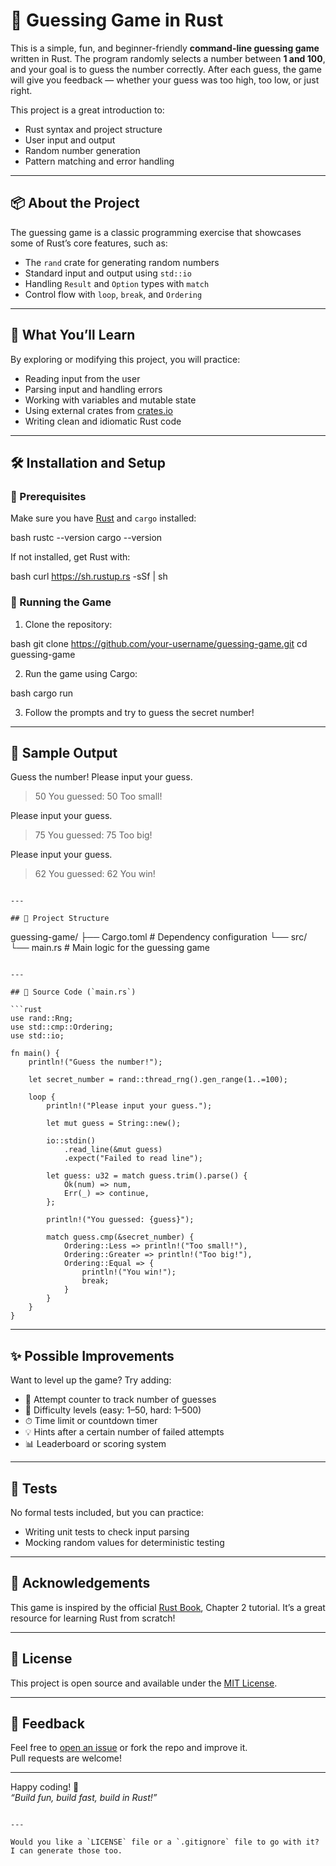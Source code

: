 # 🎯 Guessing Game in Rust

This is a simple, fun, and beginner-friendly **command-line guessing game** written in Rust. The program randomly selects a number between **1 and 100**, and your goal is to guess the number correctly. After each guess, the game will give you feedback — whether your guess was too high, too low, or just right.

This project is a great introduction to:
- Rust syntax and project structure
- User input and output
- Random number generation
- Pattern matching and error handling

---

## 📦 About the Project

The guessing game is a classic programming exercise that showcases some of Rust’s core features, such as:

- The `rand` crate for generating random numbers
- Standard input and output using `std::io`
- Handling `Result` and `Option` types with `match`
- Control flow with `loop`, `break`, and `Ordering`

---

## 🧠 What You’ll Learn

By exploring or modifying this project, you will practice:

- Reading input from the user
- Parsing input and handling errors
- Working with variables and mutable state
- Using external crates from [crates.io](https://crates.io)
- Writing clean and idiomatic Rust code

---

## 🛠 Installation and Setup

### 🧰 Prerequisites

Make sure you have [Rust](https://www.rust-lang.org/tools/install) and `cargo` installed:

bash
rustc --version
cargo --version


If not installed, get Rust with:

bash
curl https://sh.rustup.rs -sSf | sh



### 🚀 Running the Game

1. Clone the repository:

bash
git clone https://github.com/your-username/guessing-game.git
cd guessing-game


2. Run the game using Cargo:

bash
cargo run


3. Follow the prompts and try to guess the secret number!

---

## 🧾 Sample Output


Guess the number!
Please input your guess.
> 50
You guessed: 50
Too small!

Please input your guess.
> 75
You guessed: 75
Too big!

Please input your guess.
> 62
You guessed: 62
You win!
```

---

## 📁 Project Structure

```
guessing-game/
├── Cargo.toml         # Dependency configuration
└── src/
    └── main.rs        # Main logic for the guessing game
```

---

## 📜 Source Code (`main.rs`)

```rust
use rand::Rng;
use std::cmp::Ordering;
use std::io;

fn main() {
    println!("Guess the number!");

    let secret_number = rand::thread_rng().gen_range(1..=100);

    loop {
        println!("Please input your guess.");

        let mut guess = String::new();

        io::stdin()
            .read_line(&mut guess)
            .expect("Failed to read line");

        let guess: u32 = match guess.trim().parse() {
            Ok(num) => num,
            Err(_) => continue,
        };

        println!("You guessed: {guess}");

        match guess.cmp(&secret_number) {
            Ordering::Less => println!("Too small!"),
            Ordering::Greater => println!("Too big!"),
            Ordering::Equal => {
                println!("You win!");
                break;
            }
        }
    }
}
```

---

## ✨ Possible Improvements

Want to level up the game? Try adding:

- 🧮 Attempt counter to track number of guesses
- 🧠 Difficulty levels (easy: 1–50, hard: 1–500)
- ⏱ Time limit or countdown timer
- 💡 Hints after a certain number of failed attempts
- 📊 Leaderboard or scoring system

---

## 🧪 Tests

No formal tests included, but you can practice:
- Writing unit tests to check input parsing
- Mocking random values for deterministic testing

---

## 🙌 Acknowledgements

This game is inspired by the official [Rust Book](https://doc.rust-lang.org/book/ch02-00-guessing-game-tutorial.html), Chapter 2 tutorial. It’s a great resource for learning Rust from scratch!

---

## 📄 License

This project is open source and available under the [MIT License](LICENSE).

---

## 💬 Feedback

Feel free to [open an issue](https://github.com/your-username/guessing-game/issues) or fork the repo and improve it.  
Pull requests are welcome!

---

Happy coding! 🦀  
*“Build fun, build fast, build in Rust!”*
```

---

Would you like a `LICENSE` file or a `.gitignore` file to go with it? I can generate those too.
